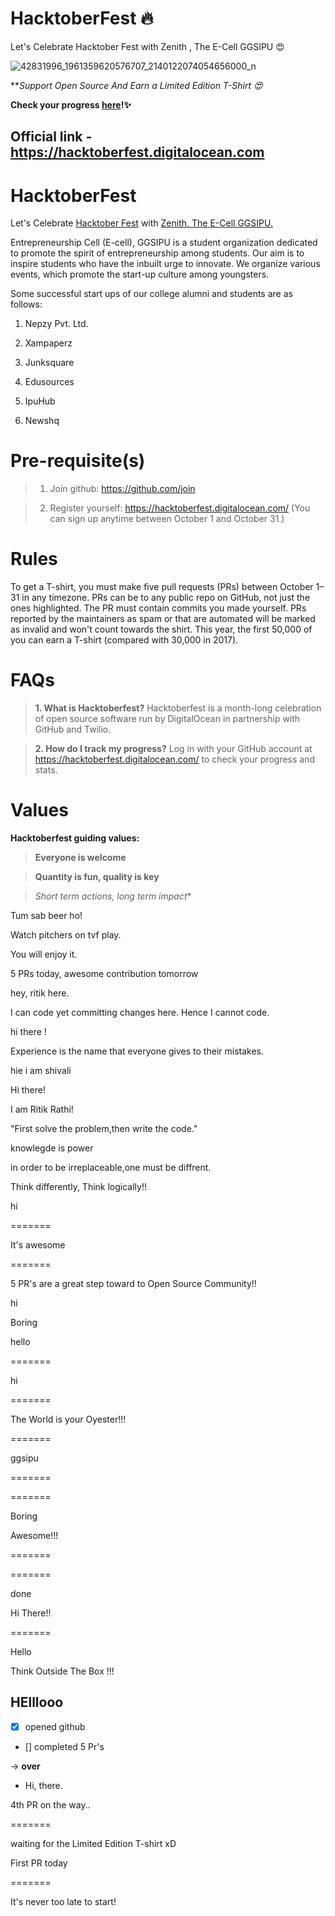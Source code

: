 
# <h1> HacktoberFest :fire: </h1>

Let's Celebrate Hacktober Fest with Zenith , The E-Cell GGSIPU :heart_eyes:

![42831996_1961359620576707_2140122074054656000_n](https://user-images.githubusercontent.com/43717074/46319431-ab84c800-c5f7-11e8-928a-104b0b6a5740.jpg)

***Support Open Source And Earn a Limited Edition T-Shirt :heart_eyes:*

**Check your progress [here](https://hacktoberfest.digitalocean.com)!:sparkles:**

## Official link - https://hacktoberfest.digitalocean.com

  

# <h1> HacktoberFest</h1>

Let's Celebrate <a  href="https://hacktoberfest.digitalocean.com/Hacktober">Hacktober Fest</a> with <a  href="https://www.facebook.com/ecell.ipu/">Zenith, The E-Cell GGSIPU.</a>

  
  

Entrepreneurship Cell (E-cell), GGSIPU is a student organization dedicated to promote the spirit of entrepreneurship among students. Our aim is to inspire students who have the inbuilt urge to innovate. We organize various events, which promote the start-up culture among youngsters.

  

Some successful start ups of our college alumni and students are as follows:

1. Nepzy Pvt. Ltd.

2. Xampaperz

3. Junksquare

4. Edusources

5. IpuHub

6. Newshq

  

# Pre-requisite(s)

  

>1. Join github: https://github.com/join 

>2. Register yourself: https://hacktoberfest.digitalocean.com/ (You can sign up anytime between October 1 and October 31.)

# Rules

  

To get a T-shirt, you must make five pull requests (PRs) between October 1–31 in any timezone. PRs can be to any public repo on GitHub, not just the ones highlighted. The PR must contain commits you made yourself. PRs reported by the maintainers as spam or that are automated will be marked as invalid and won't count towards the shirt. This year, the first 50,000 of you can earn a T-shirt (compared with 30,000 in 2017).

  

# FAQs 

>**1. What is Hacktoberfest?**
  Hacktoberfest is a month-long celebration of open source software run by DigitalOcean in partnership with GitHub and Twilio.

>**2. How do I track my progress?**
Log in with your GitHub account at https://hacktoberfest.digitalocean.com/ to check your progress and stats.

  

# Values

  

**Hacktoberfest guiding values:** 

>**Everyone is welcome**

>**Quantity is fun, quality is key**

>*Short term actions, long term impact**

  

Tum sab beer ho!

Watch pitchers on tvf play.

You will enjoy it.

  
  

5 PRs today, awesome contribution tomorrow

  
  

hey, ritik here.

  

I can code yet committing changes here. Hence I cannot code.

  
  

hi there !

  

Experience is the name that everyone gives to their mistakes.

  
  

hie i am shivali

  

Hi there!

  

I am Ritik Rathi!

  
  

"First solve the problem,then write the code."

  
  
  

knowlegde is power

  
  

in order to be irreplaceable,one must be diffrent.

  
  

Think differently, Think logically!!

  

hi

=======

  

It's awesome

=======

  

5 PR's are a great step toward to Open Source Community!!

  

hi

Boring

hello

=======

  

hi

=======

  
  
  

The World is your Oyester!!!

=======

  

ggsipu

  

=======

  

=======

  

Boring

Awesome!!!

  
  

=======

  

=======

done

  
  
  

Hi There!!

=======

Hello

Think Outside The Box !!!

## HElllooo

-  [x] opened github

- [] completed 5 Pr's

-> **over**

- Hi, there.

  

4th PR on the way..

=======

  

waiting for the Limited Edition T-shirt xD

  

First PR today

=======

  

It's never too late to start!
